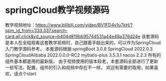 # springCloud教学视频源码
教学视频地址：https://www.bilibili.com/video/BV1FD4y1u7kH/?spm_id_from=333.337.search-card.all.click&vd_source=b404d819bb95744531a44e48a376d24e
该套源码是本人在全程观看这套教学视频时，自己跟着手敲出来的，可以作为SpringCloud入门教学源码参考。
本套源码根据 springBoot 3.0.8 SpringCloud 2022.0.3 SpringCloudAlibaba 2022.0.0.0-RC2 mybatis-plus 3.5.3.1 nacos 2.2.3 所有的组件基本都是用的最新版，
由于视频使用的版本较老，本套源码全部进行了更新 一些写法，配置，组件的引入和视频中存在不一样。
欢迎有需要的取用，如果喜欢，请点个start
